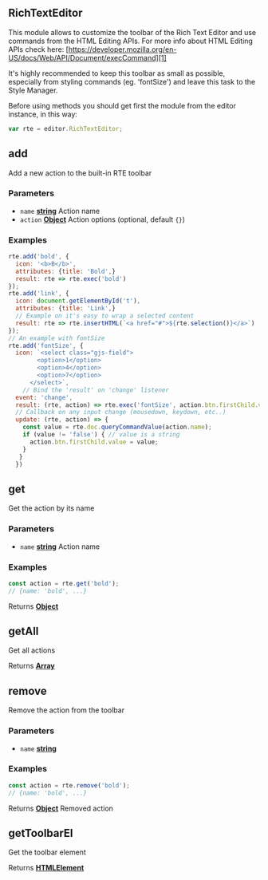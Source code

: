 <!-- Generated by documentation.js. Update this documentation by updating the source code. -->

## RichTextEditor

This module allows to customize the toolbar of the Rich Text Editor and use commands from the HTML Editing APIs.
For more info about HTML Editing APIs check here:
[https://developer.mozilla.org/en-US/docs/Web/API/Document/execCommand][1]

It's highly recommended to keep this toolbar as small as possible, especially from styling commands (eg. 'fontSize')
and leave this task to the Style Manager.

Before using methods you should get first the module from the editor instance, in this way:

```js
var rte = editor.RichTextEditor;
```

## add

Add a new action to the built-in RTE toolbar

### Parameters

-   `name` **[string][2]** Action name
-   `action` **[Object][3]** Action options (optional, default `{}`)

### Examples

```javascript
rte.add('bold', {
  icon: '<b>B</b>',
  attributes: {title: 'Bold',}
  result: rte => rte.exec('bold')
});
rte.add('link', {
  icon: document.getElementById('t'),
  attributes: {title: 'Link',}
  // Example on it's easy to wrap a selected content
  result: rte => rte.insertHTML(`<a href="#">${rte.selection()}</a>`)
});
// An example with fontSize
rte.add('fontSize', {
  icon: `<select class="gjs-field">
        <option>1</option>
        <option>4</option>
        <option>7</option>
      </select>`,
    // Bind the 'result' on 'change' listener
  event: 'change',
  result: (rte, action) => rte.exec('fontSize', action.btn.firstChild.value),
  // Callback on any input change (mousedown, keydown, etc..)
  update: (rte, action) => {
    const value = rte.doc.queryCommandValue(action.name);
    if (value != 'false') { // value is a string
      action.btn.firstChild.value = value;
    }
   }
  })
```

## get

Get the action by its name

### Parameters

-   `name` **[string][2]** Action name

### Examples

```javascript
const action = rte.get('bold');
// {name: 'bold', ...}
```

Returns **[Object][3]** 

## getAll

Get all actions

Returns **[Array][4]** 

## remove

Remove the action from the toolbar

### Parameters

-   `name` **[string][2]** 

### Examples

```javascript
const action = rte.remove('bold');
// {name: 'bold', ...}
```

Returns **[Object][3]** Removed action

## getToolbarEl

Get the toolbar element

Returns **[HTMLElement][5]** 

[1]: https://developer.mozilla.org/en-US/docs/Web/API/Document/execCommand

[2]: https://developer.mozilla.org/docs/Web/JavaScript/Reference/Global_Objects/String

[3]: https://developer.mozilla.org/docs/Web/JavaScript/Reference/Global_Objects/Object

[4]: https://developer.mozilla.org/docs/Web/JavaScript/Reference/Global_Objects/Array

[5]: https://developer.mozilla.org/docs/Web/HTML/Element
